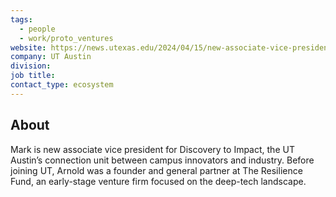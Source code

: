 ```yaml
---
tags:
  - people
  - work/proto_ventures
website: https://news.utexas.edu/2024/04/15/new-associate-vice-president-to-accelerate-innovation-research-commercialization-and-startups/
company: UT Austin
division: 
job title: 
contact_type: ecosystem
---
```

## About
Mark is new associate vice president for Discovery to Impact, the UT Austin’s connection unit between campus innovators and industry. Before joining UT, Arnold was a founder and general partner at The Resilience Fund, an early-stage venture firm focused on the deep-tech landscape.
